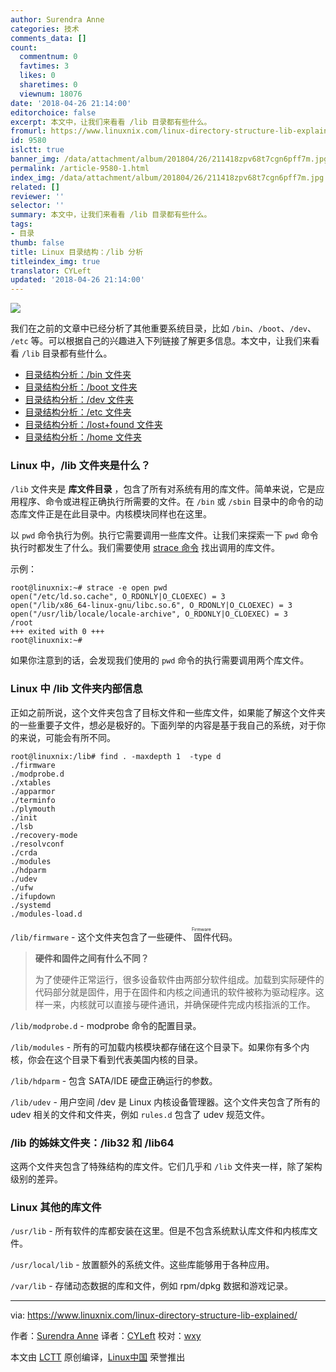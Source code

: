 ```yaml
---
author: Surendra Anne
categories: 技术
comments_data: []
count:
  commentnum: 0
  favtimes: 3
  likes: 0
  sharetimes: 0
  viewnum: 18076
date: '2018-04-26 21:14:00'
editorchoice: false
excerpt: 本文中，让我们来看看 /lib 目录都有些什么。
fromurl: https://www.linuxnix.com/linux-directory-structure-lib-explained/
id: 9580
islctt: true
banner_img: /data/attachment/album/201804/26/211418zpv68t7cgn6pff7m.jpg
permalink: /article-9580-1.html
index_img: /data/attachment/album/201804/26/211418zpv68t7cgn6pff7m.jpg.thumb.jpg
related: []
reviewer: ''
selector: ''
summary: 本文中，让我们来看看 /lib 目录都有些什么。
tags:
- 目录
thumb: false
title: Linux 目录结构：/lib 分析
titleindex_img: true
translator: CYLeft
updated: '2018-04-26 21:14:00'
---
```


![](/data/attachment/album/201804/26/211418zpv68t7cgn6pff7m.jpg)


我们在之前的文章中已经分析了其他重要系统目录，比如 `/bin`、`/boot`、`/dev`、 `/etc` 等。可以根据自己的兴趣进入下列链接了解更多信息。本文中，让我们来看看 `/lib` 目录都有些什么。


* [目录结构分析：/bin 文件夹](https://www.linuxnix.com/linux-directory-structure-explained-bin-folder/)
* [目录结构分析：/boot 文件夹](https://www.linuxnix.com/linux-directory-structure-explained-boot-folder/)
* [目录结构分析：/dev 文件夹](https://www.linuxnix.com/linux-directory-structure-explained-dev-folder/)
* [目录结构分析：/etc 文件夹](https://www.linuxnix.com/linux-directory-structure-explainedetc-folder/)
* [目录结构分析：/lost+found 文件夹](https://www.linuxnix.com/lostfound-directory-linuxunix/)
* [目录结构分析：/home 文件夹](https://www.linuxnix.com/linux-directory-structure-home-root-folders/)


### Linux 中，/lib 文件夹是什么？


`/lib` 文件夹是 **库文件目录** ，包含了所有对系统有用的库文件。简单来说，它是应用程序、命令或进程正确执行所需要的文件。在 `/bin` 或 `/sbin` 目录中的命令的动态库文件正是在此目录中。内核模块同样也在这里。


以 `pwd` 命令执行为例。执行它需要调用一些库文件。让我们来探索一下 `pwd` 命令执行时都发生了什么。我们需要使用 [strace 命令](https://www.linuxnix.com/10-strace-command-examples-linuxunix/) 找出调用的库文件。


示例：



```
root@linuxnix:~# strace -e open pwd
open("/etc/ld.so.cache", O_RDONLY|O_CLOEXEC) = 3
open("/lib/x86_64-linux-gnu/libc.so.6", O_RDONLY|O_CLOEXEC) = 3
open("/usr/lib/locale/locale-archive", O_RDONLY|O_CLOEXEC) = 3
/root
+++ exited with 0 +++
root@linuxnix:~# 

```

如果你注意到的话，会发现我们使用的 `pwd` 命令的执行需要调用两个库文件。


### Linux 中 /lib 文件夹内部信息


正如之前所说，这个文件夹包含了目标文件和一些库文件，如果能了解这个文件夹的一些重要子文件，想必是极好的。下面列举的内容是基于我自己的系统，对于你的来说，可能会有所不同。



```
root@linuxnix:/lib# find . -maxdepth 1  -type d
./firmware
./modprobe.d
./xtables
./apparmor
./terminfo
./plymouth
./init
./lsb
./recovery-mode
./resolvconf
./crda
./modules
./hdparm
./udev
./ufw
./ifupdown
./systemd
./modules-load.d

```

`/lib/firmware` - 这个文件夹包含了一些硬件、<ruby> 固件 <rt>  Firmware </rt></ruby>代码。



> 
> **硬件和固件之间有什么不同？**
> 
> 
> 为了使硬件正常运行，很多设备软件由两部分软件组成。加载到实际硬件的代码部分就是固件，用于在固件和内核之间通讯的软件被称为驱动程序。这样一来，内核就可以直接与硬件通讯，并确保硬件完成内核指派的工作。
> 
> 
> 


`/lib/modprobe.d` - modprobe 命令的配置目录。


`/lib/modules` - 所有的可加载内核模块都存储在这个目录下。如果你有多个内核，你会在这个目录下看到代表美国内核的目录。


`/lib/hdparm` - 包含 SATA/IDE 硬盘正确运行的参数。


`/lib/udev` - 用户空间 /dev 是 Linux 内核设备管理器。这个文件夹包含了所有的 udev 相关的文件和文件夹，例如 `rules.d` 包含了 udev 规范文件。


### /lib 的姊妹文件夹：/lib32 和 /lib64


这两个文件夹包含了特殊结构的库文件。它们几乎和 `/lib` 文件夹一样，除了架构级别的差异。


### Linux 其他的库文件


`/usr/lib` - 所有软件的库都安装在这里。但是不包含系统默认库文件和内核库文件。


`/usr/local/lib` - 放置额外的系统文件。这些库能够用于各种应用。


`/var/lib` - 存储动态数据的库和文件，例如 rpm/dpkg 数据和游戏记录。




---


via: <https://www.linuxnix.com/linux-directory-structure-lib-explained/>


作者：[Surendra Anne](https://www.linuxnix.com/author/surendra/) 译者：[CYLeft](https://github.com/CYLeft) 校对：[wxy](https://github.com/wxy)


本文由 [LCTT](https://github.com/LCTT/TranslateProject) 原创编译，[Linux中国](https://linux.cn/) 荣誉推出